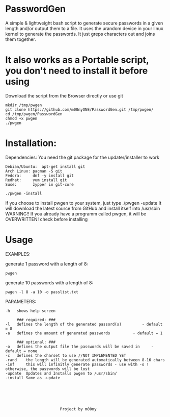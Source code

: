 # PasswordGen
A simple & lightweight bash script to generate secure passwords in a given length and/or output them to a file.
It uses the urandom device in your linux kernel to generate the passwords. It just greps characters out and joins them together.


# It also works as a Portable script, you don't need to install it before using

Download the script from the Browser directly or use git

	mkdir /tmp/pwgen
	git clone https://github.com/m00nyONE/PasswordGen.git /tmp/pwgen/
	cd /tmp/pwgen/PasswordGen
	chmod +x pwgen
	./pwgen

# Installation:
Dependencies: You need the git package for the updater/installer to work

	Debian/Ubuntu: 	apt-get install git
	Arch Linux:	pacman -S git
	Fedora: 	dnf -y install git
	Redhat:		yum install git
	Suse:		zypper in git-core
	
	./pwgen -install

If you choose to install pwgen to your system, just type ./pwgen -update
It will download the latest source from GitHub and install itself into /usr/sbin
WARNING!! If you already have a programm called pwgen, it will be OVERWRITTEN! check before installing

# Usage
EXAMPLES:

generate 1 password with a length of 8:
	
	pwgen

generate 10 passwords with a length of 8:
	
	pwgen -l 8 -a 10 -o passlist.txt

PARAMETERS:

	-h 	 shows help screen

		 ### required: ###
	-l 	 defines the length of the generated passord(s) 		- default = 8
	-a 	 defines the amount of generated passwords 			- default = 1

		 ### optional: ###
	-o 	 defines the output file the passwords will be saved in 	- default = none
	-c 	 defines the charset to use //NOT IMPLEMENTED YET
	-rand 	 the length will be generated automatically between 8-16 chars
	-inf 	 this will infinitly generate passwords - use with -o ! otherwise, the passwords will be lost
	-update	 Updates and Installs pwgen to /usr/sbin/
	-install Same as -update
	





							Project by m00ny

